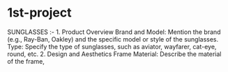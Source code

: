 # 1st-project
 SUNGLASSES :- 1. Product Overview Brand and Model: Mention the brand (e.g., Ray-Ban, Oakley) and the specific model or style of the sunglasses. Type: Specify the type of sunglasses, such as aviator, wayfarer, cat-eye, round, etc. 2. Design and Aesthetics Frame Material: Describe the material of the frame,
